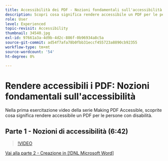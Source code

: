 ```yaml
---
title: Accessibilità dei PDF - Nozioni fondamentali sull'accessibilità
description: Scopri cosa significa rendere accessibile un PDF per le persone con disabilità
role: User
level: Experienced
topic-revisit: Accessibility
thumbnail: 34540.jpg
exl-id: 97661a3a-4d9b-4d2c-886f-0b96934a8c5a
source-git-commit: ad54f7afa78b0fbb31eccf455723a8890cb92355
workflow-type: tm+mt
source-wordcount: '54'
ht-degree: 0%

---
```


# Rendere accessibili i PDF: Nozioni fondamentali sull&#39;accessibilità

Nella prima esercitazione video della serie Making PDF Accessible, scoprite cosa significa rendere accessibile un PDF per le persone con disabilità.

## Parte 1 - Nozioni di accessibilità (6:42)

>[!VIDEO](https://video.tv.adobe.com/v/34540?quality=12&learn=on&hidetitle=true)

[Vai alla parte 2 - Creazione in [!DNL Microsoft Word]](authoring-in-word.md)